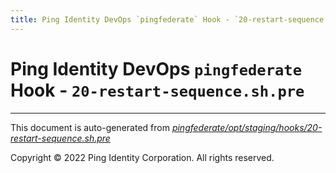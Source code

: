 ```yaml
---
title: Ping Identity DevOps `pingfederate` Hook - `20-restart-sequence.sh.pre`
---
```


# Ping Identity DevOps `pingfederate` Hook - `20-restart-sequence.sh.pre`

---
This document is auto-generated from _[pingfederate/opt/staging/hooks/20-restart-sequence.sh.pre](https://github.com/pingidentity/pingidentity-docker-builds/blob/master/pingfederate/opt/staging/hooks/20-restart-sequence.sh.pre)_

Copyright © 2022 Ping Identity Corporation. All rights reserved.
